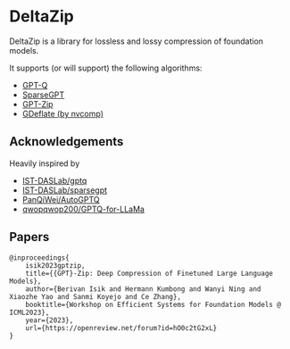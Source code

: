 # DeltaZip

DeltaZip is a library for lossless and lossy compression of foundation models.

It supports (or will support) the following algorithms:

- [GPT-Q](https://arxiv.org/abs/2210.17323)
- [SparseGPT](https://arxiv.org/pdf/2301.00774.pdf)
- [GPT-Zip](https://openreview.net/forum?id=hO0c2tG2xL)
- [GDeflate (by nvcomp)](https://developer.nvidia.com/nvcomp)

## Acknowledgements

Heavily inspired by

* [IST-DASLab/gptq](https://github.com/IST-DASLab/gptq)
* [IST-DASLab/sparsegpt](https://github.com/IST-DASLab/sparsegpt)
* [PanQiWei/AutoGPTQ](https://github.com/PanQiWei/AutoGPTQ)
* [qwopqwop200/GPTQ-for-LLaMa](https://github.com/qwopqwop200/GPTQ-for-LLaMa)

## Papers

```
@inproceedings{
    isik2023gptzip,
    title={{GPT}-Zip: Deep Compression of Finetuned Large Language Models},
    author={Berivan Isik and Hermann Kumbong and Wanyi Ning and Xiaozhe Yao and Sanmi Koyejo and Ce Zhang},
    booktitle={Workshop on Efficient Systems for Foundation Models @ ICML2023},
    year={2023},
    url={https://openreview.net/forum?id=hO0c2tG2xL}
}
```